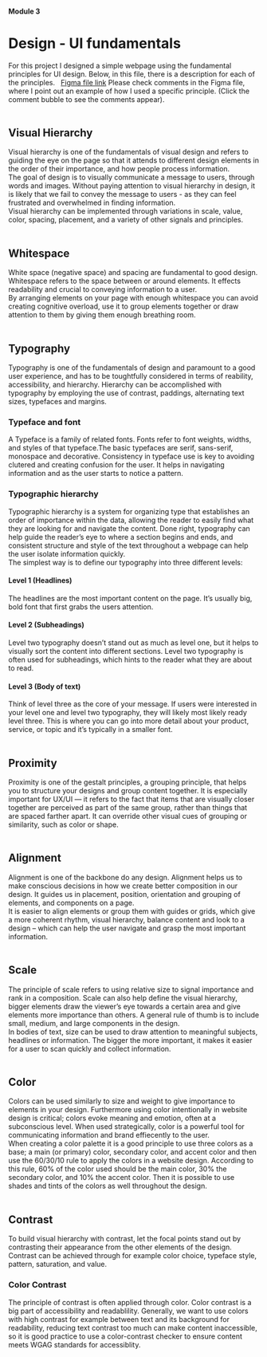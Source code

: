 #### Module 3 
# Design - UI fundamentals

For this project I designed a simple webpage using the fundamental principles for UI design. Below, in this file, there is a description for each of the principles.
&nbsp;
[Figma file link](https://www.figma.com/file/w9SYDVe06gO0JubsaVx48L/UI-fundamentals-Design-example?node-id=0:1) 
Please check comments in the Figma file, where I point out an example of how I used a specific principle. (Click the comment bubble to see the comments appear).
&nbsp;     
&nbsp;  

## Visual Hierarchy 

Visual hierarchy is one of the fundamentals of visual design and refers to guiding the eye on the page so that it attends to different design elements in the order of their importance, and how people process information. 
&nbsp;  
The goal of design is to visually communicate a message to users, through words and images. Without paying attention to visual hierarchy in design, it is likely that we fail to convey the message to users - as they can feel frustrated and overwhelmed in finding information.
 &nbsp;  
Visual hierarchy can be implemented through variations in scale, value, color, spacing, placement, and a variety of other signals and principles. 
&nbsp;  
&nbsp;     

## Whitespace

White space (negative space) and spacing are fundamental to good design. Whitespace refers to the space between or around elements. It effects readability and crucial to conveying information to a user.
&nbsp;  
By arranging elements on your page with enough whitespace you can avoid creating cognitive overload, use it to group elements together or draw attention to them by giving them enough breathing room.
&nbsp;  
&nbsp;     

## Typography

Typography is one of the fundamentals of design and paramount to a good user experience, and has to be toughtfully considered in terms of reability, accessibility, and hierarchy. Hierarchy can be accomplished with typography by employing the use of contrast, paddings, alternating text sizes, typefaces and margins.
&nbsp;   
### Typeface and font

A Typeface is a family of related fonts. Fonts refer to font weights, widths, and styles of that typeface.The basic typefaces are serif, sans-serif, monospace and decorative. Consistency in typeface use is key to avoiding clutered and creating confusion for the user. It helps in navigating information and as the user starts to notice a pattern.
&nbsp;   
### Typographic hierarchy

Typographic hierarchy is a system for organizing type that establishes an order of importance within the data, allowing the reader to easily find what they are looking for and navigate the content. Done right, typography can help guide the reader’s eye to where a section begins and ends, and consistent structure and style of the text throughout a webpage can help the user isolate information quickly.
&nbsp;  
The simplest way is to define our typography into three different levels:
&nbsp;  
#### Level 1 (Headlines)
The headlines are the most important content on the page. It’s usually big, bold font that first grabs the users attention.
&nbsp;  
#### Level 2 (Subheadings)
Level two typography doesn’t stand out as much as level one, but it helps to visually sort the content into different sections. Level two typography is often used for subheadings, which hints to the reader what they are about to read.
&nbsp;  
#### Level 3 (Body of text)
Think of level three as the core of your message. If users were interested in your level one and level two typography, they will likely most likely ready level three. This is where you can go into more detail about your product, service, or topic and it’s typically in a smaller font. 
&nbsp;  
&nbsp;   
## Proximity
Proximity is one of the gestalt principles, a grouping principle, that helps you to structure your designs and group content together. It is especially important for UX/UI — it refers to the fact that items that are visually closer together are perceived as part of the same group, rather than things that are spaced farther apart. It can override other visual cues of grouping or similarity, such as color or shape. 
&nbsp;  
&nbsp;   
## Alignment

Alignment is one of the backbone do any design. Alignment helps us to make conscious decisions in how we create better composition in our design. It guides us in placement, position, orientation and grouping of elements, and components on a page. 
&nbsp;  
It is easier to align elements or group them with guides or grids, which give a more coherent rhythm, visual hierarchy, balance content and look to a design – which can help the user navigate and grasp the most important information.
&nbsp;  
&nbsp;   
## Scale
The principle of scale refers to using relative size to signal importance and rank in a composition. 
Scale can also help define the visual hierarchy, bigger elements draw the viewer’s eye towards a certain area and give elements more importance than others. A general rule of thumb is to include small, medium, and large components in the design.
&nbsp;  
In bodies of text, size can be used to draw attention to meaningful subjects, headlines or information. The bigger the more important, it makes it easier for a user to scan quickly and collect information.
&nbsp;  
&nbsp;   
## Color

Colors can be used similarly to size and weight to give importance to elements in your design. Furthermore using color intentionally in website design is critical; colors evoke meaning and emotion, often at a subconscious level. When used strategically, color is a powerful tool for communicating information and brand effiecently to the user. 
 &nbsp;  
When creating a color palette it is a good principle to use three colors as a base; a main (or primary) color, secondary color, and accent color and then use the 60/30/10 rule to apply the colors in a website design. According to this rule, 60% of the color used should be the main color, 30% the secondary color, and 10% the accent color. Then it is possible to use shades and tints of the colors as well throughout the design.
&nbsp;  
&nbsp; 
## Contrast

To build visual hierarchy with contrast, let the focal points stand out by contrasting their appearance from the other elements of the design. Contrast can be achieved through for example color choice, typeface style, pattern, saturation, and value.
&nbsp;  
### Color Contrast
The principle of contrast is often applied through color. Color contrast is a big part of accessibility and readablility. Generally, we want to use colors with high contrast for example between text and its background for readability, reducing text contrast too much can make content inaccessible, so it is good practice to use a color-contrast checker to ensure content meets WGAG standards for accessiblity.



